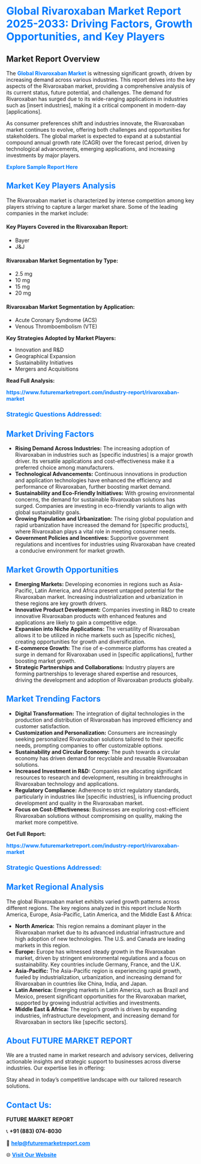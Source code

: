 <h1 style="color: #007BFF;">Global Rivaroxaban Market Report 2025-2033: Driving Factors, Growth Opportunities, and Key Players</h1>

<section id="overview">
<h2>Market Report Overview</h2>
<p>The <a href="https://www.futuremarketreport.com/industry-report/rivaroxaban-market" style="color: #007BFF; text-decoration: none;"><strong>Global Rivaroxaban Market</strong></a> is witnessing significant growth, driven by increasing demand across various industries. This report delves into the key aspects of the Rivaroxaban market, providing a comprehensive analysis of its current status, future potential, and challenges. The demand for Rivaroxaban has surged due to its wide-ranging applications in industries such as [insert industries], making it a critical component in modern-day [applications].</p>
<p>As consumer preferences shift and industries innovate, the Rivaroxaban market continues to evolve, offering both challenges and opportunities for stakeholders. The global market is expected to expand at a substantial compound annual growth rate (CAGR) over the forecast period, driven by technological advancements, emerging applications, and increasing investments by major players.</p>
</section>

<section id="overview">
<p><a href="https://www.futuremarketreport.com/request-sample/reportId=80465" style="color: #007BFF; text-decoration: none;"><strong>Explore Sample Report Here</strong></a></p>
</section>

<section id="key-players">
<h2 style="color: #007BFF;">Market Key Players Analysis</h2>
<p>The Rivaroxaban market is characterized by intense competition among key players striving to capture a larger market share. Some of the leading companies in the market include:</p>
<h4>Key Players Covered in the Rivaroxaban Report:</h4>
<ul><li>Bayer</li><li>J&amp;J</li></ul>
<h4>Rivaroxaban Market Segmentation by Type:</h4>
<ul><li>2.5 mg</li><li>10 mg</li><li>15 mg</li><li>20 mg</li></ul>

<h4>Rivaroxaban Market Segmentation by Application:</h4>
<ul><li>Acute Coronary Syndrome (ACS)</li><li>Venous Thromboembolism (VTE)</li></ul>
<p><strong>Key Strategies Adopted by Market Players:</strong></p>
<ul>
<li>Innovation and R&D</li>
<li>Geographical Expansion</li>
<li>Sustainability Initiatives</li>
<li>Mergers and Acquisitions</li>
</ul>
</section>

<section>
<p><strong>Read Full Analysis: </strong></p><a href="https://www.futuremarketreport.com/industry-report/rivaroxaban-market" style="color: #007BFF; text-decoration: none;"><strong>https://www.futuremarketreport.com/industry-report/rivaroxaban-market</strong></a>
<h3 style="color: #007BFF;">Strategic Questions Addressed:</h3>
</section>

<section id="driving-factors">
<h2 style="color: #007BFF;">Market Driving Factors</h2>
<ul>
<li><strong>Rising Demand Across Industries:</strong> The increasing adoption of Rivaroxaban in industries such as [specific industries] is a major growth driver. Its versatile applications and cost-effectiveness make it a preferred choice among manufacturers.</li>
<li><strong>Technological Advancements:</strong> Continuous innovations in production and application technologies have enhanced the efficiency and performance of Rivaroxaban, further boosting market demand.</li>
<li><strong>Sustainability and Eco-Friendly Initiatives:</strong> With growing environmental concerns, the demand for sustainable Rivaroxaban solutions has surged. Companies are investing in eco-friendly variants to align with global sustainability goals.</li>
<li><strong>Growing Population and Urbanization:</strong> The rising global population and rapid urbanization have increased the demand for [specific products], where Rivaroxaban plays a vital role in meeting consumer needs.</li>
<li><strong>Government Policies and Incentives:</strong> Supportive government regulations and incentives for industries using Rivaroxaban have created a conducive environment for market growth.</li>
</ul>
</section>

<section id="growth-opportunities">
<h2 style="color: #007BFF;">Market Growth Opportunities</h2>
<ul>
<li><strong>Emerging Markets:</strong> Developing economies in regions such as Asia-Pacific, Latin America, and Africa present untapped potential for the Rivaroxaban market. Increasing industrialization and urbanization in these regions are key growth drivers.</li>
<li><strong>Innovative Product Development:</strong> Companies investing in R&D to create innovative Rivaroxaban products with enhanced features and applications are likely to gain a competitive edge.</li>
<li><strong>Expansion into Niche Applications:</strong> The versatility of Rivaroxaban allows it to be utilized in niche markets such as [specific niches], creating opportunities for growth and diversification.</li>
<li><strong>E-commerce Growth:</strong> The rise of e-commerce platforms has created a surge in demand for Rivaroxaban used in [specific applications], further boosting market growth.</li>
<li><strong>Strategic Partnerships and Collaborations:</strong> Industry players are forming partnerships to leverage shared expertise and resources, driving the development and adoption of Rivaroxaban products globally.</li>
</ul>
</section>

<section id="trending-factors">
<h2 style="color: #007BFF;">Market Trending Factors</h2>
<ul>
<li><strong>Digital Transformation:</strong> The integration of digital technologies in the production and distribution of Rivaroxaban has improved efficiency and customer satisfaction.</li>
<li><strong>Customization and Personalization:</strong> Consumers are increasingly seeking personalized Rivaroxaban solutions tailored to their specific needs, prompting companies to offer customizable options.</li>
<li><strong>Sustainability and Circular Economy:</strong> The push towards a circular economy has driven demand for recyclable and reusable Rivaroxaban solutions.</li>
<li><strong>Increased Investment in R&D:</strong> Companies are allocating significant resources to research and development, resulting in breakthroughs in Rivaroxaban technology and applications.</li>
<li><strong>Regulatory Compliance:</strong> Adherence to strict regulatory standards, particularly in industries like [specific industries], is influencing product development and quality in the Rivaroxaban market.</li>
<li><strong>Focus on Cost-Effectiveness:</strong> Businesses are exploring cost-efficient Rivaroxaban solutions without compromising on quality, making the market more competitive.</li>
</ul>
</section>

<section>
<p><strong>Get Full Report: </strong></p><a href="https://www.futuremarketreport.com/industry-report/rivaroxaban-market" style="color: #007BFF; text-decoration: none;"><strong>https://www.futuremarketreport.com/industry-report/rivaroxaban-market</strong></a>
<h3 style="color: #007BFF;">Strategic Questions Addressed:</h3>
</section>


<section id="regional-analysis">
<h2 style="color: #007BFF;">Market Regional Analysis</h2>
<p>The global Rivaroxaban market exhibits varied growth patterns across different regions. The key regions analyzed in this report include North America, Europe, Asia-Pacific, Latin America, and the Middle East & Africa:</p>
<ul>
<li><strong>North America:</strong> This region remains a dominant player in the Rivaroxaban market due to its advanced industrial infrastructure and high adoption of new technologies. The U.S. and Canada are leading markets in this region.</li>
<li><strong>Europe:</strong> Europe has witnessed steady growth in the Rivaroxaban market, driven by stringent environmental regulations and a focus on sustainability. Key countries include Germany, France, and the U.K.</li>
<li><strong>Asia-Pacific:</strong> The Asia-Pacific region is experiencing rapid growth, fueled by industrialization, urbanization, and increasing demand for Rivaroxaban in countries like China, India, and Japan.</li>
<li><strong>Latin America:</strong> Emerging markets in Latin America, such as Brazil and Mexico, present significant opportunities for the Rivaroxaban market, supported by growing industrial activities and investments.</li>
<li><strong>Middle East & Africa:</strong> The region’s growth is driven by expanding industries, infrastructure development, and increasing demand for Rivaroxaban in sectors like [specific sectors].</li>
</ul>
</section>

<footer>
<h2 style="color: #007BFF;">About FUTURE MARKET REPORT</h2>
<p>We are a trusted name in market research and advisory services, delivering actionable insights and strategic support to businesses across diverse industries. Our expertise lies in offering:</p>

<p>Stay ahead in today’s competitive landscape with our tailored research solutions.</p>

<h2 style="color: #007BFF;">Contact Us:</h2>
<p><strong>FUTURE MARKET REPORT</strong></p>
<p>📞 <strong>+91 (883) 074-8030</strong></p>
<p>📧 <strong><a href="mailto:help@futuremarketreport.com" style="color: #007BFF;">help@futuremarketreport.com</a></strong></p>
<p>🌐 <strong><a href="https://www.futuremarketreport.com/" style="color: #007BFF;">Visit Our Website</a></strong></p>
</footer>